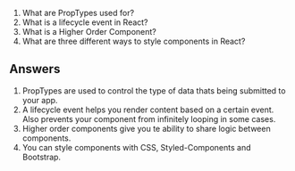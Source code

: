 1.  What are PropTypes used for?
2.  What is a lifecycle event in React?
3.  What is a Higher Order Component?
4.  What are three different ways to style components in React?

## Answers

1.  PropTypes are used to control the type of data thats being submitted to your app.
2.  A lifecycle event helps you render content based on a certain event. Also prevents your component from infinitely looping in some cases.
3.  Higher order components give you te ability to share logic between components.
4.  You can style components with CSS, Styled-Components and Bootstrap.
